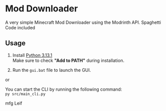 # Mod Downloader
A very simple Minecraft Mod Downloader using the Modrinth API.
Spaghetti Code included

## Usage

1. Install [Python 3.13.1](https://www.python.org/downloads/release/python-3131/)  
   Make sure to check **"Add to PATH"** during installation.

2. Run the `gui.bat` file to launch the GUI.

or 

You can start the CLI by running the following command:  
`py src/main_cli.py`

mfg Leif